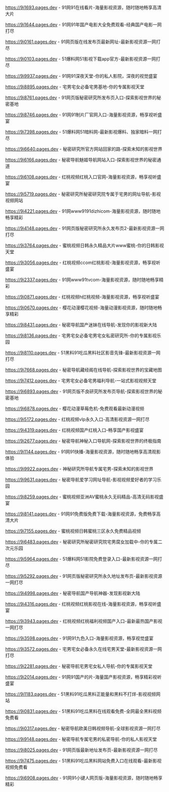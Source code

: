 
https://9i1693.pages.dev - 91网91在线看片-海量影视资源，随时随地畅享高清大片

https://9i1644.pages.dev - 91网91年国产电影大全免费观看-经典国产电影一网打尽

https://9i0161.pages.dev - 91网页版在线发布页最新网址-最新影视资源一网打尽

https://9i0103.pages.dev - 51爆料网51影视下载app官方-最新影视资源一网打尽

https://9i9937.pages.dev - 91网91深夜天堂-你的私人影院，深夜的视觉盛宴

https://9i8895.pages.dev - 宅男宅女必备宅男基地-你的专属影视天堂

https://9i8761.pages.dev - 91网页版秘密研究所发布页入口-探索影视世界的秘密基地

https://9i8746.pages.dev - 91网91制片厂官网入口-海量影视资源，畅享视听盛宴

https://9i7398.pages.dev - 51爆料网51暗料网-最新影视爆料、独家暗料一网打尽

https://9i6640.pages.dev - 秘密研究所官方网站回家的路-探索未知的影视世界

https://9i6166.pages.dev - 秘密导航魅姬导航网站入口-探索影视世界的秘密通道

https://9i6108.pages.dev - 红桃视频红桃入口官网-海量影视资源，畅享视听盛宴

https://9i5719.pages.dev - 秘密研究所秘密研究院专属于宅男的网址导航-影视视频网站

https://9i4221.pages.dev - 91网www9191dizhicom-海量影视资源，随时随地畅享精彩

https://9i4148.pages.dev - 91网页版秘密研究所永久发布页2-最新影视资源一网打尽

https://9i3764.pages.dev - 蜜桃视频日韩永久精品大片www蜜桃-你的日韩影视天堂

https://9i3056.pages.dev - 红桃视频ccom红桃影视-海量影视资源，畅享视听盛宴

https://9i2337.pages.dev - 91网www91tvcom-海量影视资源，随时随地畅享精彩

https://9i0871.pages.dev - 红桃视频h红桃视频-海量影视资源，畅享视听盛宴

https://9i0670.pages.dev - 樱花动漫樱花视频-海量动漫影视资源，随时随地畅享精彩

https://9i8431.pages.dev - 秘密导航国产迷妹在线导航-发现你的影视新大陆

https://9i8136.pages.dev - 宅男宅女必备宅男宅女私密研究所-你的专属影视乐园

https://9i8110.pages.dev - 51黑料91吃瓜黑料社区影音先锋-最新影视资源一网打尽

https://9i7668.pages.dev - 秘密导航藏经阁在线导航-探索影视世界的宝藏地图

https://9i7412.pages.dev - 宅男宅女必备宅男福利导航-一站式影视视频天堂

https://9i6893.pages.dev - 91网页版不良研究所发布页导航-探索影视世界的秘密基地

https://9i6878.pages.dev - 樱花动漫草莓危机-免费观看最新动漫视频

https://9i5172.pages.dev - 红桃视频vlp永久入口-高清影视资源一网打尽

https://9i4319.pages.dev - 红桃视频国产红桃入口-畅享国产影视盛宴

https://9i2677.pages.dev - 秘密导航神秘入口导航网-探索影视世界的终极指南

https://9i1144.pages.dev - 91网91快播-海量影视资源，随时随地畅享高清观影体验

https://9i9922.pages.dev - 神秘研究所导航专属宅男-探索未知的影视世界

https://9i9631.pages.dev - 秘密导航爱学习网址导航-影视视频爱好者的学习乐园

https://9i8259.pages.dev - 蜜桃视频亚洲AV蜜桃永久无码精品-高清无码影视盛宴

https://9i8141.pages.dev - 91网91免费版免费下载-海量影视资源，免费畅享高清大片

https://9i7155.pages.dev - 蜜桃视频日韩蜜桃三区永久免费精品视频

https://9i6483.pages.dev - 秘密研究所秘密研究院宅男腐女加载中-你的专属二次元乐园

https://9i5964.pages.dev - 51爆料网51影院免费登录入口-最新影视资源一网打尽

https://9i5292.pages.dev - 91网页版秘密研究所永久地址发布页-最新影视资源一网打尽

https://9i4998.pages.dev - 秘密导航国产导航神器-发现影视新大陆

https://9i4316.pages.dev - 红桃视频红桃影视在线-海量影视资源，畅享视听盛宴

https://9i3943.pages.dev - 红桃视频红桃福利视频国产入口-最新最热国产影视一网打尽

https://9i3598.pages.dev - 91网91九色入口-海量影视资源，畅享视觉盛宴

https://9i3572.pages.dev - 宅男宅女必备永久在线宅男天堂-最新影视资源一网打尽

https://9i2281.pages.dev - 秘密导航宅男宅女私人导航-你的专属影视天堂

https://9i2014.pages.dev - 91网91国产的片-海量国产影视资源，畅享精彩视听盛宴

https://9i1183.pages.dev - 51黑料91吃瓜黑料正能量和黑料不打烊-影视视频网站

https://9i0831.pages.dev - 51黑料91吃瓜黑料在线观看免费-全网最全黑料视频免费看

https://9i0317.pages.dev - 秘密导航欧美日韩视频导航-全球影视资源一网打尽

https://9i9148.pages.dev - 秘密导航专属宅男的私密导航-你的私人影视天堂

https://9i8025.pages.dev - 91网页版最新地址发布页-最新影视资源一网打尽

https://9i7475.pages.dev - 51黑料91吃瓜黑料网站免费入口在线观看-最新影视视频免费看

https://9i6908.pages.dev - 91网91小键人网页版-海量影视资源，随时随地畅享精彩
